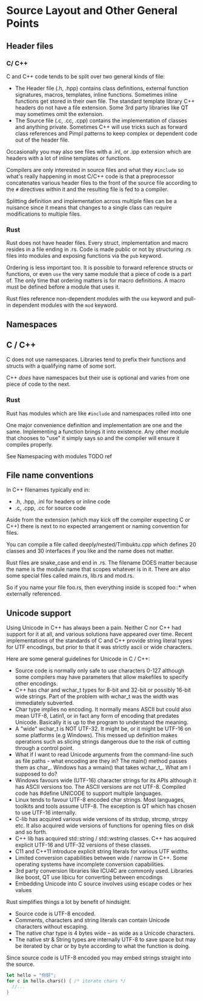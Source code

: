 # Source Layout and Other General Points

## Header files

### C/ C++

C and C++ code tends to be split over two general kinds of file:

* The Header file \(.h, .hpp\) contains class definitions, external function signatures, macros, templates, inline functions. Sometimes inline functions get stored in their own file. The standard template library C++ headers do not have a file extension. Some 3rd party libraries like QT may sometimes omit the extension.
* The Source file \(.c, .cc, .cpp\) contains the implementation of classes and anything private.  Sometimes C++ will use tricks such as forward class references and Pimpl patterns to keep complex or dependent code out of the header file.  

Occasionally you may also see files with a .inl, or .ipp extension which are headers with a lot of inline templates or functions. 

Compilers are only interested in source files and what they `#include` so what's really happening in most C/C++ code is that a preprocessor concatenates various header files to the front of the source file according to the `#` directives within it and the resulting file is fed to a compiler.

Splitting definition and implementation across multiple files can be a nuisance since it means that changes to a single class can require modifications to multiple files.

### Rust

Rust does not have header files. Every struct, implementation and macro resides in a file ending in .rs. Code is made public or not by structuring .rs files into modules and exposing functions via the `pub` keyword.

Ordering is less important too. It is possible to forward reference structs or functions, or even `use` the very same module that a piece of code is a part of. The only time that ordering matters is for macro definitions. A macro must be defined before a module that uses it. 

Rust files reference non-dependent modules with the `use` keyword and pull-in dependent modules with the `mod` keyword.

## Namespaces

## C / C++

C does not use namespaces. Libraries tend to prefix their functions and structs with a qualifying name of some sort. 

C++ _does_ have namespaces but their use is optional and varies from one piece of code to the next.

### Rust

Rust has modules which are like `#include` and namespaces rolled into one

One major convenience definition and implementation are one and the same. Implementing a function brings it into existence. Any other module that chooses to "use" it simply says so and the compiler will ensure it compiles properly.

See Namespacing with modules TODO ref

## File name conventions

In C++ filenames typically end in:

* .h, .hpp, .inl for headers or inline code
* .c, .cpp, .cc for source code

Aside from the extension \(which may kick off the compiler expecting C or C++\) there is next to no expected arrangement or naming convention for files.

You can compile a file called deeply/nested/Timbuktu.cpp which defines 20 classes and 30 interfaces if you like and the name does not matter.

Rust files are snake\_case and end in .rs.  The filename DOES matter because the name is the module name that scopes whatever is in it. There are also some special files called main.rs, lib.rs and mod.rs.

So if you name your file foo.rs, then everything inside is scoped foo::\* when externally referenced.

## Unicode support

Using Unicode in C++ has always been a pain. Neither C nor C++ had support for it at all, and various solutions have appeared over time. Recent implementations of the standards of C and C++ provide string literal types for UTF encodings, but prior to that it was strictly ascii or wide characters.

Here are some general guidelines for Unicode in C / C++:

* Source code is normally only safe to use characters 0-127 although some compilers may have parameters that allow makefiles to specify other encodings.
* C++ has char and wchar\_t types for 8-bit and 32-bit or possibly 16-bit wide strings. Part of the problem with wchar\_t was the width was immediately subverted.
* Char type implies no encoding. It normally means ASCII but could also mean UTF-8, Latin1, or in fact any form of encoding that predates Unicode. Basically it is up to the program to understand the meaning.
* A "wide" wchar\_t is NOT UTF-32. It might be, or it might be UTF-16 on some platforms \(e.g Windows\). This messed up definition makes operations such as slicing strings dangerous due to the risk of cutting through a control point.
* What if I want to read Unicode arguments from the command-line such as file paths - what encoding are they in? The main\(\) method passes them as char_. Windows has a wmain\(\) that takes wchar\_t_. What am I supposed to do?
* Windows favours wide \(UTF-16\) character strings for its APIs although it has ASCII versions too. The ASCII versions are not UTF-8. Compiled code has \#define UNICODE to support multiple languages.
* Linux tends to favour UTF-8 encoded char strings. Most languages, toolkits and tools assume UTF-8. The exception is QT which has chosen to use UTF-16 internally.
* C-lib has acquired various wide versions of its strdup, strcmp, strcpy etc. It also acquired wide versions of functions for opening files on disk and so forth.
* C++ lib has acquired std::string / std::wstring classes. C++ has acquired explicit UTF-16 and UTF-32 versions of these classes.
* C11 and C++11 introduce explicit string literals for various UTF widths.
* Limited conversion capabilities between wide / narrow in C++. Some operating systems have incomplete conversion capabilities.
* 3rd party conversion libraries like ICU4C are commonly used. Libraries like boost, QT use libicu for converting between encodings
* Embedding Unicode into C source involves using escape codes or hex values

Rust simplifies things a lot by benefit of hindsight.

* Source code is UTF-8 encoded.
* Comments, characters and string literals can contain Unicode characters without escaping.
* The native char type is 4 bytes wide – as wide as a Unicode characters.
* The native str & String types are internally UTF-8 to save space but may be iterated by char or by byte according to what the function is doing.

Since source code is UTF-8 encoded you may embed strings straight into the source.

```rust
let hello = "你好";
for c in hello.chars() { /* iterate chars */
  //...
}
```



